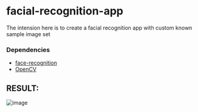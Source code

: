 # facial-recognition-app
The intension here is to create a facial recognition app with custom known sample image set 

### Dependencies
<ul>
    <li> 
        <a href="https://face-recognition.readthedocs.io/en/latest/readme.html" >face-recognition</a>
    </li>
    <li>
        <a href="https://opencv.org/" >OpenCV</a>
    </li>
</ul>


## RESULT:
![image](https://user-images.githubusercontent.com/46977634/82845351-1b864700-9edc-11ea-9e7d-74bc5f78b448.png)

